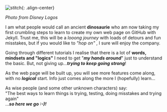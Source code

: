 
![stitch]({{site.baseurl}}/assets/images/disney-stitch-7173_disney-logo.png){: .align-center} 

_Photo from Disney Logos_

I am what people would call an ancient **dinosaurie** who am now taking my first crumbling steps to learn to create my own web page on GitHub with Jekyll.
Trust me, this will be a _looong journey_ with loads of detours and fun misstakes, but if you would like to _"hop on"_ , I sure will enjoy the company. 

Going through different tutorials I realise that there is a lot of **words, mindsets and "logics"** I need to get "**_my hands around_**" just to understand the basic. But, not giving up...**_trying to keep going strong_**!

As the web page will be built up, you will see more features come along, with no **_logical_** start. Info just comes along the more I (hopefully) learn...

As wise people (and some other unknown characters) say:  
"The best ways to learn things is trying, testing, doing misstakes and trying again"  
...**_so here we go :-)!_**
